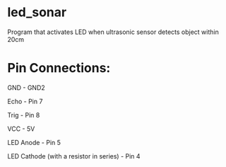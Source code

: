 # led_sonar
Program that activates LED when ultrasonic sensor detects object within 20cm

# Pin Connections:
GND - GND2

Echo - Pin 7

Trig - Pin 8

VCC - 5V

LED Anode - Pin 5

LED Cathode (with a resistor in series) - Pin 4
